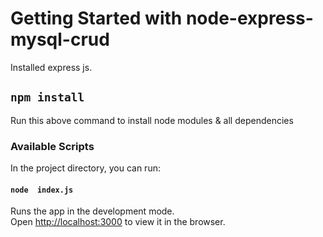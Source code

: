 # Getting Started with node-express-mysql-crud

Installed express js.

## `npm install`

Run this above command to install node modules & all dependencies

### Available Scripts

In the project directory, you can run:

#### `node  index.js`

Runs the app in the development mode.\
Open [http://localhost:3000](http://localhost:3000) to view it in the browser.
